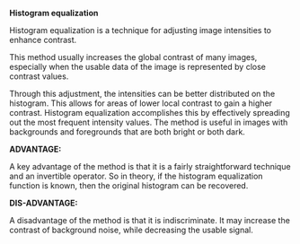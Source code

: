 **Histogram equalization**

Histogram equalization is a technique for adjusting image intensities to enhance contrast.

This method usually increases the global contrast of many images, especially when the usable data of the image is represented by close contrast values.

Through this adjustment, the intensities can be better distributed on the histogram.
This allows for areas of lower local contrast to gain a higher contrast.
Histogram equalization accomplishes this by effectively spreading out the most frequent intensity values.
The method is useful in images with backgrounds and foregrounds that are both bright or both dark.

**ADVANTAGE:**

A key advantage of the method is that it is a fairly straightforward technique and an invertible operator.
So in theory, if the histogram equalization function is known, then the original histogram can be recovered.

**DIS-ADVANTAGE:**

A disadvantage of the method is that it is indiscriminate.
It may increase the contrast of background noise, while decreasing the usable signal.
